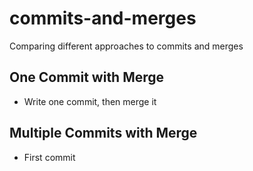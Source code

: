 # commits-and-merges
Comparing different approaches to commits and merges

## One Commit with Merge
- Write one commit, then merge it

## Multiple Commits with Merge
- First commit

